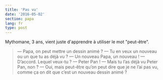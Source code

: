 ```yaml
---
title: 'Pas vu'
date: '2016-05-02'
section: papa
lang: fr
type: post
---
```


Mythomane, 3 ans, vient juste d'apprendre à utiliser le mot "peut-être".

<!-- more -->

> — Papa, on peut mettre un dessin animé ?
> — Tu en veux un nouveau ou un que tu as déjà vu ?
> — Un nouveau Papa, un nouveau !
> — D’accord. Lequel veux-tu ?
> — Peter Pan !
> — Mais tu l’as déjà vu Peter Pan, non ?
> — Oui, mais peut-être qu’on peut dire que je ne l’ai pas vu, comme ça on dit que c’est un nouveau dessin animé ?

